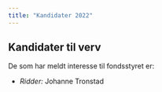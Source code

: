 ```yaml
---
title: "Kandidater 2022"
---
```


## Kandidater til verv  
De som har meldt interesse til fondsstyret er:
* *Ridder:* Johanne Tronstad